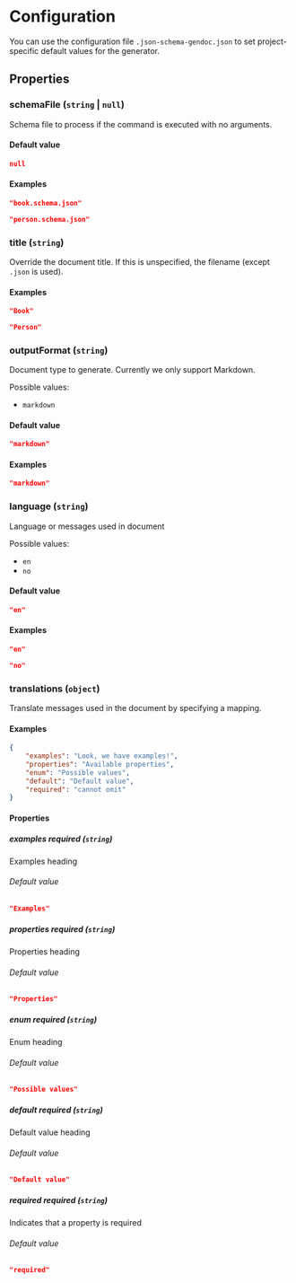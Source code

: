 # Configuration

You can use the configuration file `.json-schema-gendoc.json` to set project-specific default values for the generator.

## Properties

### schemaFile (`string` | `null`)

Schema file to process if the command is executed with no arguments.

#### Default value

```json
null
```

#### Examples

```json
"book.schema.json"
```

```json
"person.schema.json"
```

### title (`string`)

Override the document title. If this is unspecified, the filename (except `.json` is used).

#### Examples

```json
"Book"
```

```json
"Person"
```

### outputFormat (`string`)

Document type to generate. Currently we only support Markdown.

Possible values:

- `markdown`

#### Default value

```json
"markdown"
```

#### Examples

```json
"markdown"
```

### language (`string`)

Language or messages used in document

Possible values:

- `en`
- `no`

#### Default value

```json
"en"
```

#### Examples

```json
"en"
```

```json
"no"
```

### translations (`object`)

Translate messages used in the document by specifying a mapping.

#### Examples

```json
{
    "examples": "Look, we have examples!",
    "properties": "Available properties",
    "enum": "Possible values",
    "default": "Default value",
    "required": "cannot omit"
}
```

#### Properties

##### examples _required_ (`string`)

Examples heading

###### Default value

```json
"Examples"
```

##### properties _required_ (`string`)

Properties heading

###### Default value

```json
"Properties"
```

##### enum _required_ (`string`)

Enum heading

###### Default value

```json
"Possible values"
```

##### default _required_ (`string`)

Default value heading

###### Default value

```json
"Default value"
```

##### required _required_ (`string`)

Indicates that a property is required

###### Default value

```json
"required"
```

